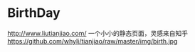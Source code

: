 # BirthDay
http://www.liutianjiao.com/
一个小小的静态页面，灵感来自知乎
<br/> 
https://github.com/whylj/tianjiao/raw/master/img/birth.jpg
